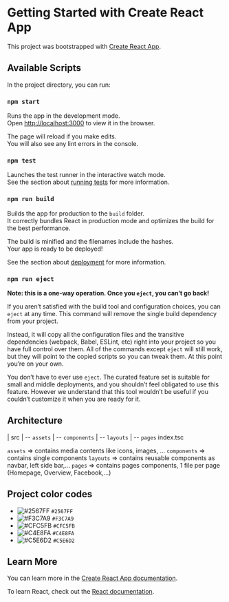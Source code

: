 # Getting Started with Create React App

This project was bootstrapped with [Create React App](https://github.com/facebook/create-react-app).

## Available Scripts

In the project directory, you can run:

### `npm start`

Runs the app in the development mode.\
Open [http://localhost:3000](http://localhost:3000) to view it in the browser.

The page will reload if you make edits.\
You will also see any lint errors in the console.

### `npm test`

Launches the test runner in the interactive watch mode.\
See the section about [running tests](https://facebook.github.io/create-react-app/docs/running-tests) for more information.

### `npm run build`

Builds the app for production to the `build` folder.\
It correctly bundles React in production mode and optimizes the build for the best performance.

The build is minified and the filenames include the hashes.\
Your app is ready to be deployed!

See the section about [deployment](https://facebook.github.io/create-react-app/docs/deployment) for more information.

### `npm run eject`

**Note: this is a one-way operation. Once you `eject`, you can’t go back!**

If you aren’t satisfied with the build tool and configuration choices, you can `eject` at any time. This command will remove the single build dependency from your project.

Instead, it will copy all the configuration files and the transitive dependencies (webpack, Babel, ESLint, etc) right into your project so you have full control over them. All of the commands except `eject` will still work, but they will point to the copied scripts so you can tweak them. At this point you’re on your own.

You don’t have to ever use `eject`. The curated feature set is suitable for small and middle deployments, and you shouldn’t feel obligated to use this feature. However we understand that this tool wouldn’t be useful if you couldn’t customize it when you are ready for it.

## Architecture

| src
| -- `assets`
| -- `components`
| -- `layouts`
| -- `pages`
index.tsc

`assets` => contains media contents like icons, images, ...
`components` => contains single components
`layouts` => contains reusable components as navbar, left side bar,...
`pages` => contains pages components, 1 file per page (Homepage, Overview, Facebook,...)

## Project color codes

- ![#2567FF](https://via.placeholder.com/15/2567FF/000000?text=+) `#2567FF`
- ![#F3C7A9](https://via.placeholder.com/15/F3C7A9/000000?text=+) `#F3C7A9`
- ![#CFC5FB](https://via.placeholder.com/15/CFC5FB/000000?text=+) `#CFC5FB`
- ![#C4E8FA](https://via.placeholder.com/15/C4E8FA/000000?text=+) `#C4E8FA`
- ![#C5E6D2](https://via.placeholder.com/15/C5E6D2/000000?text=+) `#C5E6D2`

## Learn More

You can learn more in the [Create React App documentation](https://facebook.github.io/create-react-app/docs/getting-started).

To learn React, check out the [React documentation](https://reactjs.org/).
